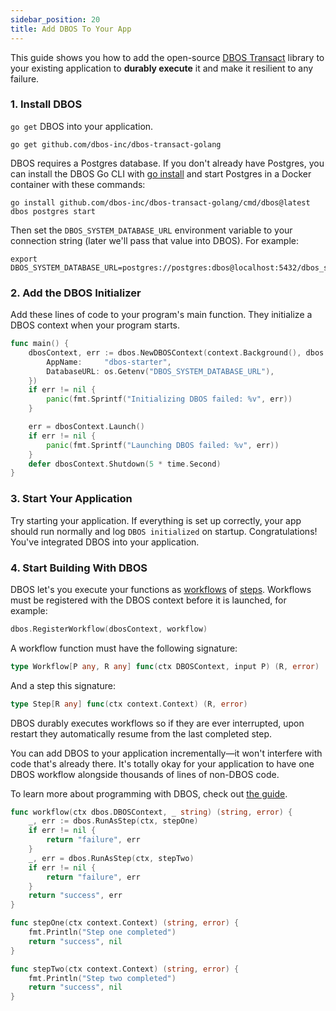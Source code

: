 ```yaml
---
sidebar_position: 20
title: Add DBOS To Your App
---
```



This guide shows you how to add the open-source [DBOS Transact](https://github.com/dbos-inc/dbos-transact-golang) library to your existing application to **durably execute** it and make it resilient to any failure.

### 1. Install DBOS
`go get` DBOS into your application.

```shell
go get github.com/dbos-inc/dbos-transact-golang
```

DBOS requires a Postgres database.
If you don't already have Postgres, you can install the DBOS Go CLI with [go install](https://pkg.go.dev/cmd/go#hdr-Compile_and_install_packages_and_dependencies) and start Postgres in a Docker container with these commands:

```shell
go install github.com/dbos-inc/dbos-transact-golang/cmd/dbos@latest
dbos postgres start
```

Then set the `DBOS_SYSTEM_DATABASE_URL` environment variable to your connection string (later we'll pass that value into DBOS).
For example:

```shell
export DBOS_SYSTEM_DATABASE_URL=postgres://postgres:dbos@localhost:5432/dbos_starter_go
```

### 2. Add the DBOS Initializer

Add these lines of code to your program's main function.
They initialize a DBOS context when your program starts.


```go
func main() {
    dbosContext, err := dbos.NewDBOSContext(context.Background(), dbos.Config{
        AppName:     "dbos-starter",
        DatabaseURL: os.Getenv("DBOS_SYSTEM_DATABASE_URL"),
    })
    if err != nil {
        panic(fmt.Sprintf("Initializing DBOS failed: %v", err))
    }

    err = dbosContext.Launch()
    if err != nil {
        panic(fmt.Sprintf("Launching DBOS failed: %v", err))
    }
    defer dbosContext.Shutdown(5 * time.Second)
}
```

### 3. Start Your Application

Try starting your application.
If everything is set up correctly, your app should run normally and log `DBOS initialized` on startup.
Congratulations! You've integrated DBOS into your application.


### 4. Start Building With DBOS

DBOS let's you execute your functions as [workflows](./tutorials/workflow-tutorial.md) of [steps](./tutorials/step-tutorial.md). Workflows must be registered with the DBOS context before it is launched, for example:

```go
dbos.RegisterWorkflow(dbosContext, workflow)
```

A workflow function must have the following signature:

```go
type Workflow[P any, R any] func(ctx DBOSContext, input P) (R, error)
```

And a step this signature:
```go
type Step[R any] func(ctx context.Context) (R, error)
```

DBOS durably executes workflows so if they are ever interrupted, upon restart they automatically resume from the last completed step.

You can add DBOS to your application incrementally&mdash;it won't interfere with code that's already there.
It's totally okay for your application to have one DBOS workflow alongside thousands of lines of non-DBOS code.

To learn more about programming with DBOS, check out [the guide](./programming-guide.md).


```go
func workflow(ctx dbos.DBOSContext, _ string) (string, error) {
    _, err := dbos.RunAsStep(ctx, stepOne)
    if err != nil {
        return "failure", err
    }
    _, err = dbos.RunAsStep(ctx, stepTwo)
    if err != nil {
        return "failure", err
    }
    return "success", err
}

func stepOne(ctx context.Context) (string, error) {
    fmt.Println("Step one completed")
    return "success", nil
}

func stepTwo(ctx context.Context) (string, error) {
    fmt.Println("Step two completed")
    return "success", nil
}
```